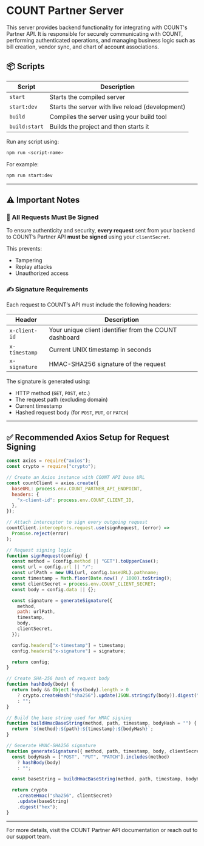 # COUNT Partner Server

This server provides backend functionality for integrating with COUNT's Partner API. It is responsible for securely communicating with COUNT, performing authenticated operations, and managing business logic such as bill creation, vendor sync, and chart of account associations.

## 📦 Scripts

| Script        | Description                                      |
| ------------- | ------------------------------------------------ |
| `start`       | Starts the compiled server                       |
| `start:dev`   | Starts the server with live reload (development) |
| `build`       | Compiles the server using your build tool        |
| `build:start` | Builds the project and then starts it            |

Run any script using:

```bash
npm run <script-name>
```

For example:

```bash
npm run start:dev
```

---

## ⚠️ Important Notes

### 🔐 All Requests Must Be Signed

To ensure authenticity and security, **every request** sent from your backend to COUNT’s Partner API **must be signed** using your `clientSecret`.

This prevents:

- Tampering
- Replay attacks
- Unauthorized access

### ✍️ Signature Requirements

Each request to COUNT’s API must include the following headers:

| Header        | Description                                            |
| ------------- | ------------------------------------------------------ |
| `x-client-id` | Your unique client identifier from the COUNT dashboard |
| `x-timestamp` | Current UNIX timestamp in seconds                      |
| `x-signature` | HMAC-SHA256 signature of the request                   |

The signature is generated using:

- HTTP method (`GET`, `POST`, etc.)
- The request path (excluding domain)
- Current timestamp
- Hashed request body (for `POST`, `PUT`, or `PATCH`)

---

## ✅ Recommended Axios Setup for Request Signing

```js
const axios = require("axios");
const crypto = require("crypto");

// Create an Axios instance with COUNT API base URL
const countClient = axios.create({
  baseURL: process.env.COUNT_PARTNER_API_ENDPOINT,
  headers: {
    "x-client-id": process.env.COUNT_CLIENT_ID,
  },
});

// Attach interceptor to sign every outgoing request
countClient.interceptors.request.use(signRequest, (error) =>
  Promise.reject(error)
);

// Request signing logic
function signRequest(config) {
  const method = (config.method || "GET").toUpperCase();
  const url = config.url || "/";
  const urlPath = new URL(url, config.baseURL).pathname;
  const timestamp = Math.floor(Date.now() / 1000).toString();
  const clientSecret = process.env.COUNT_CLIENT_SECRET;
  const body = config.data || {};

  const signature = generateSignature({
    method,
    path: urlPath,
    timestamp,
    body,
    clientSecret,
  });

  config.headers["x-timestamp"] = timestamp;
  config.headers["x-signature"] = signature;

  return config;
}

// Create SHA-256 hash of request body
function hashBody(body) {
  return body && Object.keys(body).length > 0
    ? crypto.createHash("sha256").update(JSON.stringify(body)).digest("hex")
    : "";
}

// Build the base string used for HMAC signing
function buildHmacBaseString(method, path, timestamp, bodyHash = "") {
  return `${method}:${path}:${timestamp}:${bodyHash}`;
}

// Generate HMAC-SHA256 signature
function generateSignature({ method, path, timestamp, body, clientSecret }) {
  const bodyHash = ["POST", "PUT", "PATCH"].includes(method)
    ? hashBody(body)
    : "";

  const baseString = buildHmacBaseString(method, path, timestamp, bodyHash);

  return crypto
    .createHmac("sha256", clientSecret)
    .update(baseString)
    .digest("hex");
}
```

---

For more details, visit the COUNT Partner API documentation or reach out to our support team.
